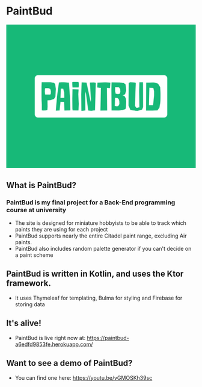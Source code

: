 # PaintBud
![PaintBud Logo](/src/main/resources/static/media/logo.png)

## What is PaintBud?

### PaintBud is my final project for a Back-End programming course at university
- The site is designed for miniature hobbyists to be able to track which paints they are using for each project
- PaintBud supports nearly the entire Citadel paint range, excluding Air paints.
- PaintBud also includes random palette generator if you can't decide on a paint scheme

## PaintBud is written in Kotlin, and uses the Ktor framework.
- It uses Thymeleaf for templating, Bulma for styling and Firebase for storing data

## It's alive!
- PaintBud is live right now at: https://paintbud-a6edfd9853fe.herokuapp.com/

## Want to see a demo of PaintBud?
- You can find one here: https://youtu.be/vGMOSKh39sc
